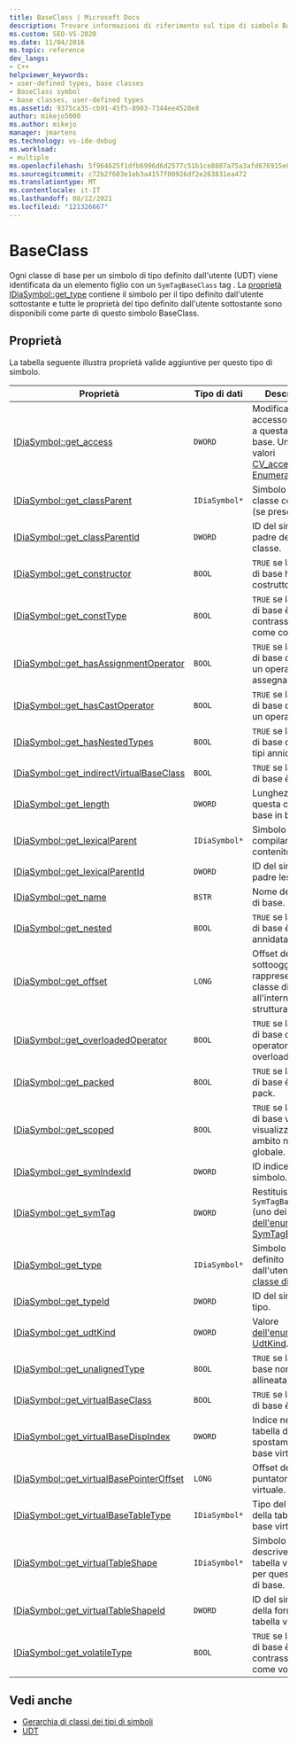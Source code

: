 ```yaml
---
title: BaseClass | Microsoft Docs
description: Trovare informazioni di riferimento sul tipo di simbolo BaseClass. Una classe di base per i simboli di tipo definito dall'utente (UDT) viene identificata da un elemento figlio con un tag SymTagBaseClass.
ms.custom: SEO-VS-2020
ms.date: 11/04/2016
ms.topic: reference
dev_langs:
- C++
helpviewer_keywords:
- user-defined types, base classes
- BaseClass symbol
- base classes, user-defined types
ms.assetid: 9375ca35-cb91-45f5-8903-7344ee4528e8
author: mikejo5000
ms.author: mikejo
manager: jmartens
ms.technology: vs-ide-debug
ms.workload:
- multiple
ms.openlocfilehash: 5f964625f1dfb6996d6d2577c51b1ce8807a75a3afd676915e8677b80c1521ca
ms.sourcegitcommit: c72b2f603e1eb3a4157f00926df2e263831ea472
ms.translationtype: MT
ms.contentlocale: it-IT
ms.lasthandoff: 08/12/2021
ms.locfileid: "121326667"
---
```

# <a name="baseclass"></a>BaseClass
Ogni classe di base per un simbolo di tipo definito dall'utente (UDT) viene identificata da un elemento figlio con un `SymTagBaseClass` tag . La [proprietà IDiaSymbol::get_type](../../debugger/debug-interface-access/idiasymbol-get-type.md) contiene il simbolo per il tipo definito dall'utente sottostante e tutte le proprietà del tipo definito dall'utente sottostante sono disponibili come parte di questo simbolo BaseClass.

## <a name="properties"></a>Proprietà
 La tabella seguente illustra proprietà valide aggiuntive per questo tipo di simbolo.

|Proprietà|Tipo di dati|Descrizione|
|--------------|---------------|-----------------|
|[IDiaSymbol::get_access](../../debugger/debug-interface-access/idiasymbol-get-access.md)|`DWORD`|Modificatore di accesso applicato a questa classe di base. Uno dei valori [CV_access_e Enumeration.](../../debugger/debug-interface-access/cv-access-e.md)|
|[IDiaSymbol::get_classParent](../../debugger/debug-interface-access/idiasymbol-get-classparent.md)|`IDiaSymbol*`|Simbolo della classe contenitore (se presente).|
|[IDiaSymbol::get_classParentId](../../debugger/debug-interface-access/idiasymbol-get-classparentid.md)|`DWORD`|ID del simbolo padre della classe.|
|[IDiaSymbol::get_constructor](../../debugger/debug-interface-access/idiasymbol-get-constructor.md)|`BOOL`|`TRUE` se la classe di base ha un costruttore.|
|[IDiaSymbol::get_constType](../../debugger/debug-interface-access/idiasymbol-get-consttype.md)|`BOOL`|`TRUE` se la classe di base è contrassegnata come const.|
|[IDiaSymbol::get_hasAssignmentOperator](../../debugger/debug-interface-access/idiasymbol-get-hasassignmentoperator.md)|`BOOL`|`TRUE` se la classe di base dispone di un operatore di assegnazione.|
|[IDiaSymbol::get_hasCastOperator](../../debugger/debug-interface-access/idiasymbol-get-hascastoperator.md)|`BOOL`|`TRUE` se la classe di base dispone di un operatore cast.|
|[IDiaSymbol::get_hasNestedTypes](../../debugger/debug-interface-access/idiasymbol-get-hasnestedtypes.md)|`BOOL`|`TRUE` se la classe di base dispone di tipi annidati.|
|[IDiaSymbol::get_indirectVirtualBaseClass](../../debugger/debug-interface-access/idiasymbol-get-indirectvirtualbaseclass.md)|`BOOL`|`TRUE` se la classe di base è indiretta.|
|[IDiaSymbol::get_length](../../debugger/debug-interface-access/idiasymbol-get-length.md)|`DWORD`|Lunghezza di questa classe di base in byte.|
|[IDiaSymbol::get_lexicalParent](../../debugger/debug-interface-access/idiasymbol-get-lexicalparent.md)|`IDiaSymbol*`|Simbolo del compilando contenitore.|
|[IDiaSymbol::get_lexicalParentId](../../debugger/debug-interface-access/idiasymbol-get-lexicalparentid.md)|`DWORD`|ID del simbolo padre lessicale.|
|[IDiaSymbol::get_name](../../debugger/debug-interface-access/idiasymbol-get-name.md)|`BSTR`|Nome della classe di base.|
|[IDiaSymbol::get_nested](../../debugger/debug-interface-access/idiasymbol-get-nested.md)|`BOOL`|`TRUE` se la classe di base è annidata.|
|[IDiaSymbol::get_offset](../../debugger/debug-interface-access/idiasymbol-get-offset.md)|`LONG`|Offset del sottooggetto che rappresenta la classe di base all'interno della struttura .|
|[IDiaSymbol::get_overloadedOperator](../../debugger/debug-interface-access/idiasymbol-get-overloadedoperator.md)|`BOOL`|`TRUE` se la classe di base contiene operatori di overload.|
|[IDiaSymbol::get_packed](../../debugger/debug-interface-access/idiasymbol-get-packed.md)|`BOOL`|`TRUE` se la classe di base è di tipo pack.|
|[IDiaSymbol::get_scoped](../../debugger/debug-interface-access/idiasymbol-get-scoped.md)|`BOOL`|`TRUE` se la classe di base viene visualizzata in un ambito non globale.|
|[IDiaSymbol::get_symIndexId](../../debugger/debug-interface-access/idiasymbol-get-symindexid.md)|`DWORD`|ID indice del simbolo.|
|[IDiaSymbol::get_symTag](../../debugger/debug-interface-access/idiasymbol-get-symtag.md)|`DWORD`|Restituisce `SymTagBaseClass` (uno dei [valori dell'enumerazione SymTagEnum).](../../debugger/debug-interface-access/symtagenum.md)|
|[IDiaSymbol::get_type](../../debugger/debug-interface-access/idiasymbol-get-type.md)|`IDiaSymbol*`|Simbolo per il tipo definito dall'utente [della classe di](../../debugger/debug-interface-access/udt.md)base.|
|[IDiaSymbol::get_typeId](../../debugger/debug-interface-access/idiasymbol-get-typeid.md)|`DWORD`|ID del simbolo del tipo.|
|[IDiaSymbol::get_udtKind](../../debugger/debug-interface-access/idiasymbol-get-udtkind.md)|`DWORD`|Valore [dell'enumerazione UdtKind](../../debugger/debug-interface-access/udtkind.md).|
|[IDiaSymbol::get_unalignedType](../../debugger/debug-interface-access/idiasymbol-get-unalignedtype.md)|`BOOL`|`TRUE` se la classe base non è allineata.|
|[IDiaSymbol::get_virtualBaseClass](../../debugger/debug-interface-access/idiasymbol-get-virtualbaseclass.md)|`BOOL`|`TRUE` se la classe di base è virtuale.|
|[IDiaSymbol::get_virtualBaseDispIndex](../../debugger/debug-interface-access/idiasymbol-get-virtualbasedispindex.md)|`DWORD`|Indice nella tabella di spostamento della base virtuale.|
|[IDiaSymbol::get_virtualBasePointerOffset](../../debugger/debug-interface-access/idiasymbol-get-virtualbasepointeroffset.md)|`LONG`|Offset del puntatore di base virtuale.|
|[IDiaSymbol::get_virtualBaseTableType](../../debugger/debug-interface-access/idiasymbol-get-virtualbasetabletype.md)|`IDiaSymbol*`|Tipo del puntatore della tabella di base virtuale.|
|[IDiaSymbol::get_virtualTableShape](../../debugger/debug-interface-access/idiasymbol-get-virtualtableshape.md)|`IDiaSymbol*`|Simbolo che descrive il tipo di tabella virtuale per questa classe di base.|
|[IDiaSymbol::get_virtualTableShapeId](../../debugger/debug-interface-access/idiasymbol-get-virtualtableshapeid.md)|`DWORD`|ID del simbolo della forma della tabella virtuale.|
|[IDiaSymbol::get_volatileType](../../debugger/debug-interface-access/idiasymbol-get-volatiletype.md)|`BOOL`|`TRUE` se la classe di base è contrassegnata come volatile.|

## <a name="see-also"></a>Vedi anche
- [Gerarchia di classi dei tipi di simboli](../../debugger/debug-interface-access/class-hierarchy-of-symbol-types.md)
- [UDT](../../debugger/debug-interface-access/udt.md)